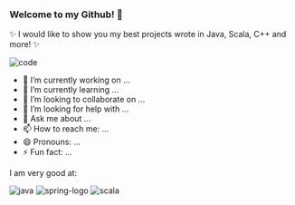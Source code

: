 ### Welcome to my Github! 👋

✨ I would like to show you my best projects wrote in Java, Scala, C++ and more! ✨ 

![code](https://user-images.githubusercontent.com/73716334/151575721-01fad0b2-5502-471d-913d-de809bd29f30.gif)


- 🔭 I’m currently working on ...
- 🌱 I’m currently learning ...
- 👯 I’m looking to collaborate on ...
- 🤔 I’m looking for help with ...
- 💬 Ask me about ...
- 📫 How to reach me: ...
- 😄 Pronouns: ...
- ⚡ Fun fact: ...

I am very good at:

![java](https://user-images.githubusercontent.com/73716334/151011407-ee99d347-1812-4dbd-a326-8df0d77bd9bf.png)
![spring-logo](https://user-images.githubusercontent.com/73716334/151011397-9a212328-4f14-4bbd-ad57-aa47f65e2602.png)
![scala](https://user-images.githubusercontent.com/73716334/151011403-2354f793-73a7-4d8a-8caa-3709b8f2f776.png)
